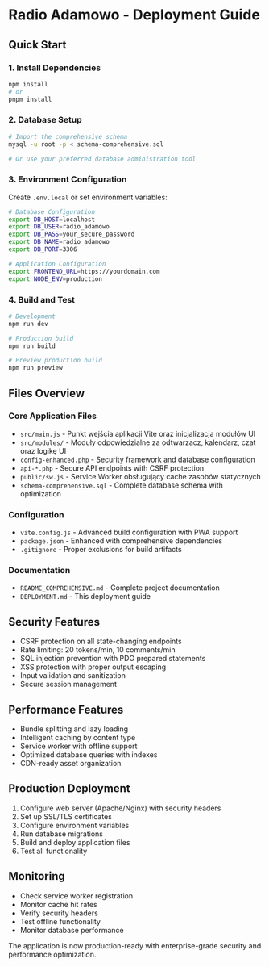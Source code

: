 # Radio Adamowo - Deployment Guide

## Quick Start

### 1. Install Dependencies
```bash
npm install
# or
pnpm install
```

### 2. Database Setup
```bash
# Import the comprehensive schema
mysql -u root -p < schema-comprehensive.sql

# Or use your preferred database administration tool
```

### 3. Environment Configuration
Create `.env.local` or set environment variables:

```bash
# Database Configuration
export DB_HOST=localhost
export DB_USER=radio_adamowo
export DB_PASS=your_secure_password
export DB_NAME=radio_adamowo
export DB_PORT=3306

# Application Configuration
export FRONTEND_URL=https://yourdomain.com
export NODE_ENV=production
```

### 4. Build and Test
```bash
# Development
npm run dev

# Production build
npm run build

# Preview production build
npm run preview
```

## Files Overview

### Core Application Files
- `src/main.js` - Punkt wejścia aplikacji Vite oraz inicjalizacja modułów UI
- `src/modules/` - Moduły odpowiedzialne za odtwarzacz, kalendarz, czat oraz logikę UI
- `config-enhanced.php` - Security framework and database configuration
- `api-*.php` - Secure API endpoints with CSRF protection
- `public/sw.js` - Service Worker obsługujący cache zasobów statycznych
- `schema-comprehensive.sql` - Complete database schema with optimization

### Configuration
- `vite.config.js` - Advanced build configuration with PWA support
- `package.json` - Enhanced with comprehensive dependencies
- `.gitignore` - Proper exclusions for build artifacts

### Documentation
- `README_COMPREHENSIVE.md` - Complete project documentation
- `DEPLOYMENT.md` - This deployment guide

## Security Features
- CSRF protection on all state-changing endpoints
- Rate limiting: 20 tokens/min, 10 comments/min
- SQL injection prevention with PDO prepared statements
- XSS protection with proper output escaping
- Input validation and sanitization
- Secure session management

## Performance Features
- Bundle splitting and lazy loading
- Intelligent caching by content type
- Service worker with offline support
- Optimized database queries with indexes
- CDN-ready asset organization

## Production Deployment
1. Configure web server (Apache/Nginx) with security headers
2. Set up SSL/TLS certificates
3. Configure environment variables
4. Run database migrations
5. Build and deploy application files
6. Test all functionality

## Monitoring
- Check service worker registration
- Monitor cache hit rates
- Verify security headers
- Test offline functionality
- Monitor database performance

The application is now production-ready with enterprise-grade security and performance optimization.